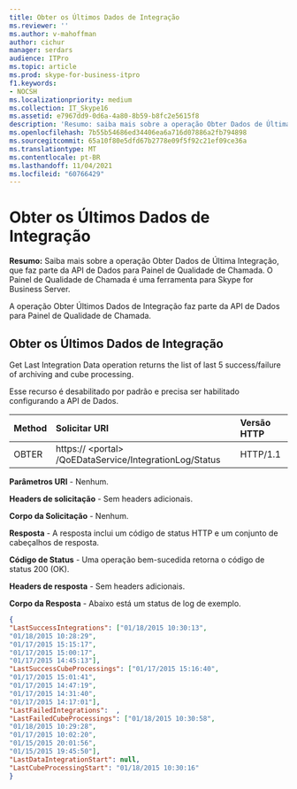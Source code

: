 ```yaml
---
title: Obter os Últimos Dados de Integração
ms.reviewer: ''
ms.author: v-mahoffman
author: cichur
manager: serdars
audience: ITPro
ms.topic: article
ms.prod: skype-for-business-itpro
f1.keywords:
- NOCSH
ms.localizationpriority: medium
ms.collection: IT_Skype16
ms.assetid: e7967dd9-0d6a-4a80-8b59-b8fc2e5615f8
description: 'Resumo: saiba mais sobre a operação Obter Dados de Última Integração, que faz parte da API de Dados para Painel de Qualidade de Chamada. O Painel de Qualidade de Chamada é uma ferramenta para Skype for Business Server.'
ms.openlocfilehash: 7b55b54686ed34406ea6a716d07886a2fb794898
ms.sourcegitcommit: 65a10f80e5dfd67b2778e09f5f92c21ef09ce36a
ms.translationtype: MT
ms.contentlocale: pt-BR
ms.lasthandoff: 11/04/2021
ms.locfileid: "60766429"
---
```

# <a name="get-last-integration-data"></a>Obter os Últimos Dados de Integração
 
**Resumo:** Saiba mais sobre a operação Obter Dados de Última Integração, que faz parte da API de Dados para Painel de Qualidade de Chamada. O Painel de Qualidade de Chamada é uma ferramenta para Skype for Business Server.
  
A operação Obter Últimos Dados de Integração faz parte da API de Dados para Painel de Qualidade de Chamada.
  
## <a name="get-last-integration-data"></a>Obter os Últimos Dados de Integração

Get Last Integration Data operation returns the list of last 5 success/failure of archiving and cube processing.
  
Esse recurso é desabilitado por padrão e precisa ser habilitado configurando a API de Dados.
  

|**Method**|**Solicitar URI**|**Versão HTTP**|
|:-----|:-----|:-----|
|OBTER  <br/> |https:// \<portal\> /QoEDataService/IntegrationLog/Status  <br/> |HTTP/1.1  <br/> |
   
 **Parâmetros URI** - Nenhum.
  
 **Headers de solicitação** - Sem headers adicionais.
  
 **Corpo da Solicitação** - Nenhum.
  
 **Resposta** - A resposta inclui um código de status HTTP e um conjunto de cabeçalhos de resposta.
  
 **Código de Status** - Uma operação bem-sucedida retorna o código de status 200 (OK).
  
 **Headers de resposta** - Sem headers adicionais.
  
 **Corpo da Resposta** - Abaixo está um status de log de exemplo.
  
```json
{
"LastSuccessIntegrations": ["01/18/2015 10:30:13",
"01/18/2015 10:28:29",
"01/17/2015 15:15:17",
"01/17/2015 15:00:17",
"01/17/2015 14:45:13"],
"LastSuccessCubeProcessings": ["01/17/2015 15:16:40",
"01/17/2015 15:01:41",
"01/17/2015 14:47:19",
"01/17/2015 14:31:40",
"01/17/2015 14:17:01"],
"LastFailedIntegrations":  ,
"LastFailedCubeProcessings": ["01/18/2015 10:30:58",
"01/18/2015 10:29:28",
"01/17/2015 10:02:20",
"01/15/2015 20:01:56",
"01/15/2015 19:45:50"],
"LastDataIntegrationStart": null,
"LastCubeProcessingStart": "01/18/2015 10:30:16"
}
```
